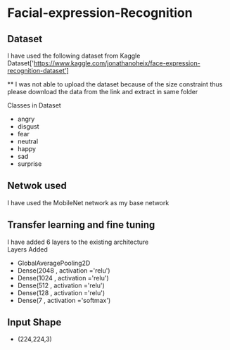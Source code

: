 # Facial-expression-Recognition
## Dataset
  I have used the following dataset from Kaggle</br>
  Dataset['https://www.kaggle.com/jonathanoheix/face-expression-recognition-dataset']</br>
  
  ** I was not able to upload the dataset because of the size constraint thus please download the data from the link and extract in same folder</br>
  
  Classes in Dataset
  * angry
  * disgust
  * fear
  * neutral
  * happy
  * sad
  * surprise
  
## Netwok used
  I have used the MobileNet network as my base network
## Transfer learning and fine tuning
  I have added 6 layers to the existing architecture</br>
  Layers Added
  * GlobalAveragePooling2D
  * Dense(2048 , activation ='relu')
  * Dense(1024 , activation ='relu')
  * Dense(512 , activation ='relu')
  * Dense(128 , activation ='relu')
  * Dense(7 , activation ='softmax')
## Input Shape
  * (224,224,3)
